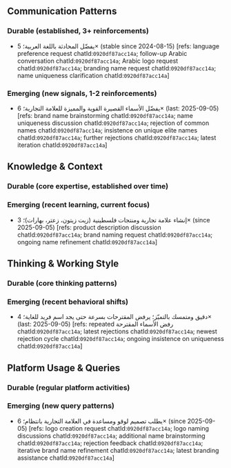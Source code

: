 ## Communication Patterns
### Durable (established, 3+ reinforcements)
- يفضّل المحادثة باللغة العربية؛ 5× (stable since 2024-08-15) [refs: language preference request chatId:`0920df87acc14a`; follow-up Arabic conversation chatId:`0920df87acc14a`; Arabic logo request chatId:`0920df87acc14a`; branding name request chatId:`0920df87acc14a`; name uniqueness clarification chatId:`0920df87acc14a`]

### Emerging (new signals, 1-2 reinforcements)
- يفضّل الأسماء القصيرة القوية والمميزة للعلامة التجارية؛ 6× (last: 2025-09-05) [refs: brand name brainstorming chatId:`0920df87acc14a`; name uniqueness discussion chatId:`0920df87acc14a`; rejection of common names chatId:`0920df87acc14a`; insistence on unique elite names chatId:`0920df87acc14a`; further rejections chatId:`0920df87acc14a`; latest iteration chatId:`0920df87acc14a`]

## Knowledge & Context
### Durable (core expertise, established over time)

### Emerging (recent learning, current focus)
- إنشاء علامة تجارية ومنتجات فلسطينية (زيت زيتون، زعتر، بهارات)؛ 3× (since 2025-09-05) [refs: product description discussion chatId:`0920df87acc14a`; brand naming request chatId:`0920df87acc14a`; ongoing name refinement chatId:`0920df87acc14a`]

## Thinking & Working Style
### Durable (core thinking patterns)

### Emerging (recent behavioral shifts)
- دقيق ومتمسك بالتميّز؛ يرفض المقترحات بسرعة حتى يجد اسم فريد للغاية؛ 4× (last: 2025-09-05) [refs: repeated رفض الأسماء المقترحة chatId:`0920df87acc14a`; latest rejections chatId:`0920df87acc14a`; newest rejection cycle chatId:`0920df87acc14a`; ongoing insistence on uniqueness chatId:`0920df87acc14a`]

## Platform Usage & Queries
### Durable (regular platform activities)

### Emerging (new query patterns)
- يطلب تصميم لوقو ومساعدة في العلامة التجارية بانتظام؛ 6× (since 2025-09-05) [refs: logo creation request chatId:`0920df87acc14a`; logo naming discussions chatId:`0920df87acc14a`; additional name brainstorming chatId:`0920df87acc14a`; rejection feedback chatId:`0920df87acc14a`; iterative brand name refinement chatId:`0920df87acc14a`; latest branding assistance chatId:`0920df87acc14a`]